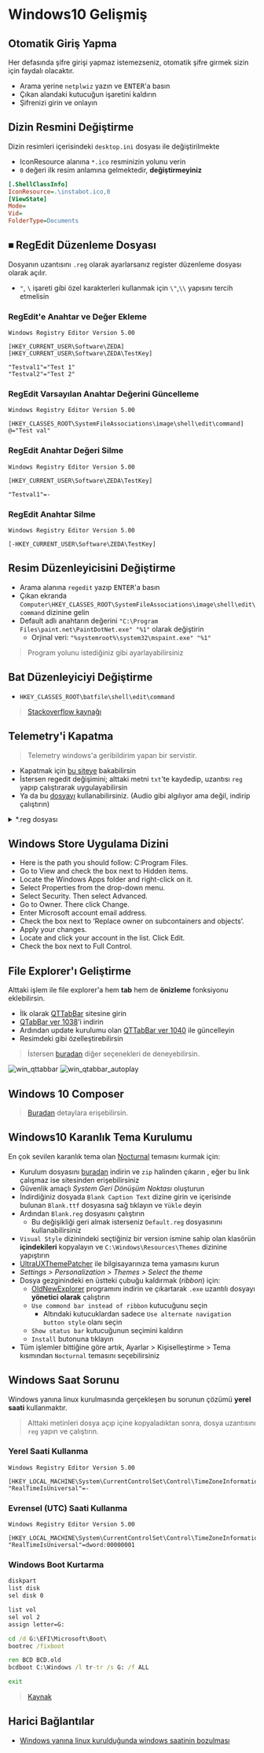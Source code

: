 # Windows10 Gelişmiş <!-- omit in toc -->

## Otomatik Giriş Yapma

Her defasında şifre girişi yapmaz istemezseniz, otomatik şifre girmek sizin için faydalı olacaktır.

- Arama yerine `netplwiz` yazın ve <kbd>ENTER</kbd>'a basın
- Çıkan alandaki kutucuğun işaretini kaldırın
- Şifrenizi girin ve onlayın

## Dizin Resmini Değiştirme

Dizin resimleri içerisindeki `desktop.ini` dosyası ile değiştirilmekte

- IconResource alanına `*.ico` resminizin yolunu verin
- `0` değeri ilk resim anlamına gelmektedir, **değiştirmeyiniz**

```ini
[.ShellClassInfo]
IconResource=.\instabot.ico,0
[ViewState]
Mode=
Vid=
FolderType=Documents

```

## ⏹ RegEdit Düzenleme Dosyası

Dosyanın uzantısını `.reg` olarak ayarlarsanız register düzenleme dosyası olarak açılır.

- `"`, `\` işareti gibi özel karakterleri kullanmak için `\"`,`\\` yapısını tercih etmelisin

### RegEdit'e Anahtar ve Değer Ekleme

```reg
Windows Registry Editor Version 5.00

[HKEY_CURRENT_USER\Software\ZEDA]
[HKEY_CURRENT_USER\Software\ZEDA\TestKey]

"Testval1"="Test 1"
"Testval2"="Test 2"
```

### RegEdit Varsayılan Anahtar Değerini Güncelleme

```reg
Windows Registry Editor Version 5.00

[HKEY_CLASSES_ROOT\SystemFileAssociations\image\shell\edit\command]
@="Test val"

```

### RegEdit Anahtar Değeri Silme

```reg
Windows Registry Editor Version 5.00

[HKEY_CURRENT_USER\Software\ZEDA\TestKey]

"Testval1"=-
```

### RegEdit Anahtar Silme

```reg
Windows Registry Editor Version 5.00

[-HKEY_CURRENT_USER\Software\ZEDA\TestKey]
```

## Resim Düzenleyicisini Değiştirme

- Arama alanına `regedit` yazıp <kbd>ENTER</kbd>'a basın
- Çıkan ekranda `Computer\HKEY_CLASSES_ROOT\SystemFileAssociations\image\shell\edit\command` dizinine gelin
- Default adlı anahtarın değerini `"C:\Program Files\paint.net\PaintDotNet.exe" "%1"` olarak değiştirin
  - Orjinal veri: `"%systemroot%\system32\mspaint.exe" "%1"`

> Program yolunu istediğiniz gibi ayarlayabilirsiniz

## Bat Düzenleyiciyi Değiştirme

- `HKEY_CLASSES_ROOT\batfile\shell\edit\command`

> [Stackoverflow kaynağı](https://superuser.com/a/728159/1046035)

## Telemetry'i Kapatma

> Telemetry windows'a geribildirim yapan bir servistir.

- Kapatmak için [bu siteye](https://blogs.systweak.com/how-to-disable-telemetry-and-data-collection-in-windows-10/) bakabilirsin
- İstersen regedit değişimini; alttaki metni `txt`'te kaydedip, uzantısı `reg` yapıp çalıştırarak uygulayabilirsin
- Ya da bu [dosyayı](https://drive.google.com/open?id=1L0-VaRT7FrXauzV49DcQb5jywErS6D36) kullanabilirsiniz. (Audio gibi algılıyor ama değil, indirip çalıştırın)

<details>
<summary>*.reg dosyası</summary>

```reg
Windows Registry Editor Version 5.00

[HKEY_LOCAL_MACHINE\SOFTWARE\Policies\Microsoft\Windows\DataCollection]
"AllowTelemetry"=dword:00000000
```

</details>

## Windows Store Uygulama Dizini

- Here is the path you should follow: C:Program Files.
- Go to View and check the box next to Hidden items.
- Locate the Windows Apps folder and right-click on it.
- Select Properties from the drop-down menu.
- Select Security. Then select Advanced.
- Go to Owner. There click Change.
- Enter Microsoft account email address.
- Check the box next to ‘Replace owner on subcontainers and objects’.
- Apply your changes.
- Locate and click your account in the list. Click Edit.
- Check the box next to Full Control.

## File Explorer'ı Geliştirme

Alttaki işlem ile file explorer'a hem **tab** hem de **önizleme** fonksiyonu eklebilirsin.

- İlk olarak [QTTabBar](http://qttabbar.wikidot.com/) sitesine girin
- [QTabBar ver 1038](http://qttabbar.wdfiles.com/local--files/qttabbar/QTTabBar_1038.zip)'i indirin
- Ardından update kurulumu olan [QTTabBar ver 1040](http://qttabbar.wdfiles.com/local--files/qttabbar/UpdateQTTabBar1040.zip) ile güncelleyin
- Resimdeki gibi özelleştirebilirsin

> İstersen [buradan](https://www.raymond.cc/blog/how-to-have-tabs-in-your-windows-explorer/) diğer seçenekleri de deneyebilirsin.

![win_qttabbar](../../res/win_qttabbar.png)
![win_qtabbar_autoplay](../../res/win_qtabbar_autoplay.png)

## Windows 10 Composer

> [Buradan](https://github.com/samhocevar/wincompose) detaylara erişebilirsin.

## Windows10 Karanlık Tema Kurulumu

En çok sevilen karanlık tema olan [Nocturnal] temasını kurmak için:

- Kurulum dosyasını [buradan][nocturnal - download] indirin ve `zip` halinden çıkarın , eğer bu link çalışmaz ise sitesinden erişebilirsiniz
- Güvenlik amaçlı _System Geri Dönüşüm Noktası_ oluşturun
- İndirdiğiniz dosyada `Blank Caption Text` dizine girin ve içerisinde bulunan `Blank.ttf` dosyasına sağ tıklayın ve `Yükle` deyin
- Ardından `Blank.reg` dosyasını çalıştırın
  - Bu değişikliği geri almak isterseniz `Default.reg` dosyasınını kullanabilirsiniz
- `Visual Style` dizinindeki seçtiğiniz bir version ismine sahip olan klasörün **içindekileri** kopyalayın ve `C:\Windows\Resources\Themes` dizinine yapıştırın
- [UltraUXThemePatcher] ile bilgisayarınıza tema yamasını kurun
- _Settings > Personalization > Themes > Select the theme_
- Dosya gezginindeki en üstteki çubuğu kaldırmak (_ribbon_) için:
  - [OldNewExplorer] programını indirin ve çıkartarak `.exe` uzantılı dosyayı **yönetici olarak** çalıştırın
  - `Use commond bar instead of ribbon` kutucuğunu seçin
    - Altındaki kutucuklardan sadece `Use alternate navigation button style` olanı seçin
  - `Show status bar` kutucuğunun seçimini kaldırın
  - `Install` butonuna tıklayın
- Tüm işlemler bittiğine göre artık, Ayarlar > Kişiselleştirme > Tema kısmından `Nocturnal` temasını seçebilirsiniz

## Windows Saat Sorunu

Windows yanına linux kurulmasında gerçekleşen bu sorunun çözümü **yerel saati** kullanmaktır.

> Alttaki metinleri dosya açıp içine kopyaladıktan sonra, dosya uzantısını `reg` yapın ve çalıştırın.

### Yerel Saati Kullanma

```reg
Windows Registry Editor Version 5.00

[HKEY_LOCAL_MACHINE\System\CurrentControlSet\Control\TimeZoneInformation]
"RealTimeIsUniversal"=-
```

### Evrensel (UTC) Saati Kullanma

```reg
Windows Registry Editor Version 5.00

[HKEY_LOCAL_MACHINE\System\CurrentControlSet\Control\TimeZoneInformation]
"RealTimeIsUniversal"=dword:00000001
```

### Windows Boot Kurtarma

```bat
diskpart
list disk
sel disk 0

list vol
sel vol 2
assign letter=G:

cd /d G:\EFI\Microsoft\Boot\
bootrec /fixboot

ren BCD BCD.old
bcdboot C:\Windows /l tr-tr /s G: /f ALL

exit
```

> [Kaynak](https://www.easeus.com/partition-manager-software/fix-uefi-boot-in-windows-10-8-7.html)

## Harici Bağlantılar

- [Windows yanına linux kurulduğunda windows saatinin bozulması]

[nocturnal]: https://www.deviantart.com/chloechantelle/art/Nocturnal-W10-582106490
[nocturnal - download]: https://www.deviantart.com/download/582106490/d9mkk8q-d0678559-518e-48f3-bf36-30bd91f73496?token=53c9fe62794d3574b12d5aad67c1998665b93c20&ts=1558436081
[ultrauxthemepatcher]: https://www.deviantart.com/users/outgoing?https://www.syssel.net/hoefs/software_uxtheme.php?lang=en
[oldnewexplorer]: https://tihiy.net/files/OldNewExplorer.rar
[windows yanına linux kurulduğunda windows saatinin bozulması]: https://www.howtogeek.com/323390/how-to-fix-windows-and-linux-showing-different-times-when-dual-booting/
